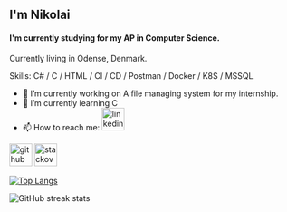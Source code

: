 ## I'm Nikolai
#### I'm currently studying for my AP in Computer Science.

Currently living in Odense, Denmark.

Skills: C# / C / HTML / CI / CD / Postman / Docker / K8S / MSSQL

- 🔭 I’m currently working on A file managing system for my internship. 
- 🌱 I’m currently learning C 
- 📫 How to reach me:   [<img src='https://cdn.jsdelivr.net/npm/simple-icons@3.0.1/icons/linkedin.svg' alt='linkedin' height='40'>](https://www.linkedin.com/in/nikolai-pedersen-80460b13b//)


[<img src='https://cdn.jsdelivr.net/npm/simple-icons@3.0.1/icons/github.svg' alt='github' height='40'>](https://github.com/Skadefryd21)  [<img src='https://cdn.jsdelivr.net/npm/simple-icons@3.0.1/icons/stackoverflow.svg' alt='stackoverflow' height='40'>](https://stackoverflow.com/users/20715813/nikolai-m%c3%b8ller)

[![Top Langs](https://github-readme-stats.vercel.app/api/top-langs/?username=Skadefryd21)](https://github.com/anuraghazra/github-readme-stats)

![GitHub streak stats](https://streak-stats.demolab.com/?user=Skadefryd21)  

